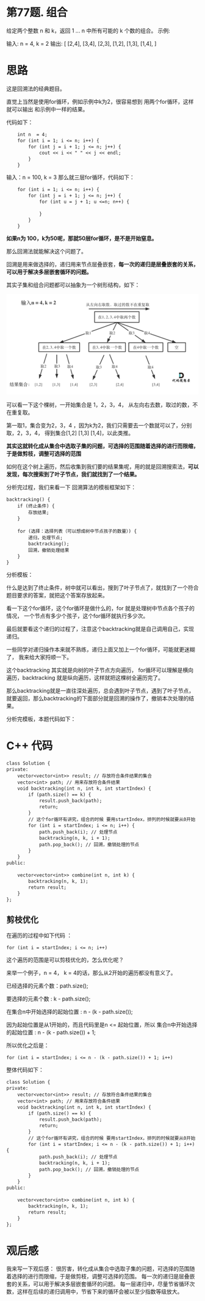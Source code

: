 # 第77题. 组合
给定两个整数 n 和 k，返回 1 ... n 中所有可能的 k 个数的组合。
示例:

输入: n = 4, k = 2
输出:
[
  [2,4],
  [3,4],
  [2,3],
  [1,2],
  [1,3],
  [1,4],
]

# 思路 

这是回溯法的经典题目。

直觉上当然是使用for循环，例如示例中k为2，很容易想到 用两个for循环，这样就可以输出 和示例中一样的结果。

代码如下：
```
    int n  = 4;
    for (int i = 1; i <= n; i++) {
        for (int j = i + 1; j <= n; j++) {
            cout << i << " " << j << endl;
        }
    }
```

输入：n = 100, k = 3
那么就三层for循环，代码如下：

```
    for (int i = 1; i <= n; i++) {
        for (int j = i + 1; j <= n; j++) {
            for (int u = j + 1; u <=n; n++) {

            }
        }
    }
```
**如果n为 100，k为50呢，那就50层for循环，是不是开始窒息。**

那么回溯法就能解决这个问题了。

回溯是用来做选择的，递归用来节点层叠嵌套，**每一次的递归是层叠嵌套的关系，可以用于解决多层嵌套循环的问题。**

其实子集和组合问题都可以抽象为一个树形结构，如下：


<img src='../pics/77.组合.png' width=600> </img></div>

可以看一下这个棵树，一开始集合是 1，2，3，4， 从左向右去数，取过的数，不在重复取。

第一取1，集合变为2，3，4 ，因为k为2，我们只需要去一个数就可以了，分别取，2，3，4， 得到集合[1,2] [1,3] [1,4]，以此类推。

**其实这就转化成从集合中选取子集的问题，可选择的范围随着选择的进行而限缩，于是做剪枝，调整可选择的范围**

如何在这个树上遍历，然后收集到我们要的结果集呢，用的就是回溯搜索法，**可以发现，每次搜索到了叶子节点，我们就找到了一个结果。**

分析完过程，我们来看一下 回溯算法的模板框架如下：
```
backtracking() {
    if (终止条件) {
        存放结果;
    }

    for (选择：选择列表（可以想成树中节点孩子的数量）) {
        递归，处理节点;
        backtracking();
        回溯，撤销处理结果
    }
}
```

分析模板：

什么是达到了终止条件，树中就可以看出，搜到了叶子节点了，就找到了一个符合题目要求的答案，就把这个答案存放起来。

看一下这个for循环，这个for循环是做什么的，for 就是处理树中节点各个孩子的情况， 一个节点有多少个孩子，这个for循环就执行多少次。

最后就要看这个递归的过程了，注意这个backtracking就是自己调用自己，实现递归。

一些同学对递归操作本来就不熟练，递归上面又加上一个for循环，可能就更迷糊了， 我来给大家捋顺一下。

这个backtracking 其实就是向树的叶子节点方向遍历， for循环可以理解是横向遍历，backtracking 就是纵向遍历，这样就把这棵树全遍历完了。

那么backtracking就是一直往深处遍历，总会遇到叶子节点，遇到了叶子节点，就要返回，那么backtracking的下面部分就是回溯的操作了，撤销本次处理的结果。

分析完模板，本题代码如下：

# C++ 代码

```
class Solution {
private:
    vector<vector<int>> result; // 存放符合条件结果的集合
    vector<int> path; // 用来存放符合条件结果
    void backtracking(int n, int k, int startIndex) {
        if (path.size() == k) {
            result.push_back(path);
            return;
        }
        // 这个for循环有讲究，组合的时候 要用startIndex，排列的时候就要从0开始
        for (int i = startIndex; i <= n; i++) {
            path.push_back(i); // 处理节点 
            backtracking(n, k, i + 1);
            path.pop_back(); // 回溯，撤销处理的节点
        }
    }
public:

    vector<vector<int>> combine(int n, int k) {
        backtracking(n, k, 1);
        return result;
    }
};
```

## 剪枝优化 

在遍历的过程中如下代码 ： 

```
for (int i = startIndex; i <= n; i++) 
```

这个遍历的范围是可以剪枝优化的，怎么优化呢？

来举一个例子，n = 4， k = 4的话，那么从2开始的遍历都没有意义了。

已经选择的元素个数：path.size();

要选择的元素个数 : k - path.size();

在集合n中开始选择的起始位置 : n - (k - path.size());

因为起始位置是从1开始的，而且代码里是n <= 起始位置，所以 集合n中开始选择的起始位置 : n - (k - path.size()) + 1;

所以优化之后是：

```
for (int i = startIndex; i <= n - (k - path.size()) + 1; i++)
```

整体代码如下：

```
class Solution {
private:
    vector<vector<int>> result; // 存放符合条件结果的集合
    vector<int> path; // 用来存放符合条件结果
    void backtracking(int n, int k, int startIndex) {
        if (path.size() == k) {
            result.push_back(path);
            return;
        }
        // 这个for循环有讲究，组合的时候 要用startIndex，排列的时候就要从0开始
        for (int i = startIndex; i <= n - (k - path.size()) + 1; i++) {
            path.push_back(i); // 处理节点 
            backtracking(n, k, i + 1);
            path.pop_back(); // 回溯，撤销处理的节点
        }
    }
public:

    vector<vector<int>> combine(int n, int k) {
        backtracking(n, k, 1);
        return result;
    }
};
```



# 观后感 
我来写一下观后感： 很厉害，转化成从集合中选取子集的问题，可选择的范围随着选择的进行而限缩，于是做剪枝，调整可选择的范围。 每一次的递归是层叠嵌套的关系，可以用于解决多层嵌套循环的问题。 每一层递归中，尽量节省循环次数，这样在后续的递归调用中，节省下来的循环会被以至少指数等级放大。
